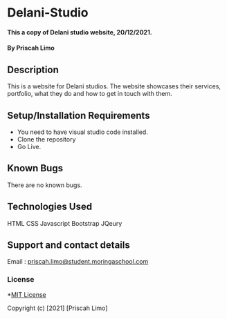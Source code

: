 
# Delani-Studio
#### This a copy of Delani studio website, 20/12/2021.
#### By **Priscah Limo**
## Description
This is a website for Delani studios. The website showcases their services, portfolio, what they do and how to get in touch with them.
## Setup/Installation Requirements
* You need to have visual studio code installed.
* Clone the repository
* Go Live.


## Known Bugs
There are no known bugs.
## Technologies Used
HTML CSS Javascript Bootstrap JQeury
## Support and contact details
Email : priscah.limo@student.moringaschool.com
### License
*[MIT License]("./LICENSE")

Copyright (c) [2021] [Priscah Limo]